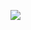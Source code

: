 ![](https://raw.githubusercontent.com/oleksandrblazhko/ai-213-kirpikov/Laboratory_Work_7/2-SoftwareDesign/2.7-PlantUML/UseCase.puml)
